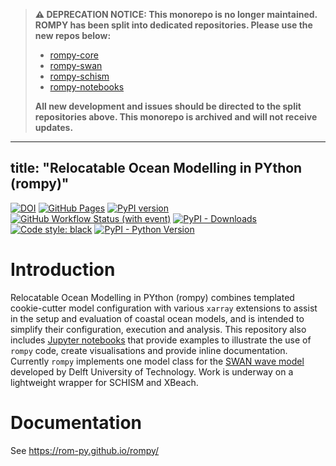 > **⚠️ DEPRECATION NOTICE: This monorepo is no longer maintained. ROMPY has been split into dedicated repositories. Please use the new repos below:**
>
> - [rompy-core](https://github.com/rom-py/rompy-core)
> - [rompy-swan](https://github.com/rom-py/rompy-swan)
> - [rompy-schism](https://github.com/rom-py/rompy-schism)
> - [rompy-notebooks](https://github.com/rom-py/rompy-notebooks)
>
> **All new development and issues should be directed to the split repositories above. This monorepo is archived and will not receive updates.**

---
title: "Relocatable Ocean Modelling in PYthon (rompy)"
---

[![DOI](https://zenodo.org/badge/DOI/10.5281/zenodo.15093426.svg)](https://doi.org/10.5281/zenodo.15093426)
[![GitHub Pages](https://github.com/rom-py/rompy/actions/workflows/sphinx_docs_to_gh_pages.yaml/badge.svg)](https://rom-py.github.io/rompy/)
[![PyPI version](https://img.shields.io/pypi/v/rompy.svg)](https://pypi.org/project/rompy/)
[![GitHub Workflow Status (with event)](https://img.shields.io/github/actions/workflow/status/rom-py/rompy/python-publish.yml)](https://github.com/rom-py/rompy/actions)
[![PyPI - Downloads](https://img.shields.io/pypi/dm/rompy)](https://pypistats.org/packages/rompy)
[![Code style: black](https://img.shields.io/badge/code%20style-black-000000.svg)](https://github.com/python/black)
[![PyPI - Python Version](https://img.shields.io/pypi/pyversions/rompy)](https://pypi.org/project/rompy/)

# Introduction

Relocatable Ocean Modelling in PYthon (rompy) combines templated cookie-cutter model configuration with various `xarray` extensions to assist in the setup and evaluation of coastal ocean models, and is intended to simplify their configuration, execution and analysis. This repository also includes [Jupyter notebooks](./notebooks) that provide examples to illustrate the use of `rompy` code, create visualisations and provide inline documentation. Currently `rompy` implements one model class for the [SWAN wave model](https://swanmodel.sourceforge.io/) developed by Delft University of Technology. Work is underway on a lightweight wrapper for SCHISM and XBeach.

# Documentation

See https://rom-py.github.io/rompy/
